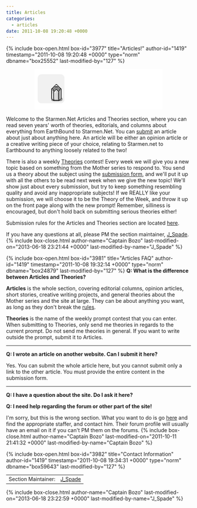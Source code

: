 ```yaml
---
title: Articles
categories:
  - articles
date: 2011-10-08 19:20:48 +0000
---
```

{% include box-open.html box-id="3977" title="Articles!" author-id="1419" timestamp="2011-10-08 19:20:48 +0000" type="norm" dbname="box25552" last-modified-by="127" %}
<center><img src="/articles/ArticlesBannerWhite.png" alt="Articles!" title="Articles, baby!"></img></center>

Welcome to the Starmen.Net Articles and Theories section, where you can read seven years' worth of theories, editorials, and columns about everything from EarthBound to Starmen.Net. You can <a href="http://starmen.net/submit/?ForceSection=Articles">submit</a> an article about just about anything here. An article will be either an opinion article or a creative writing piece of your choice, relating to Starmen.net to Earthbound to anything loosely related to the two!<p></p>

There is also a weekly <a href="/articles/theories/index.php">Theories</a> contest! Every week we will give you a new topic based on something from the Mother series to respond to. You send us a theory about the subject using the <a href="http://starmen.net/submit/?ForceSection=Articles">submission form</a>, and we'll put it up with all the others to be read next week when we give the new topic! We'll show just about every submission, but try to keep something resembling quality and avoid any inappropriate subjects! If we REALLY like your submission, we will choose it to be the Theory of the Week, and throw it up on the front page along with the new prompt! Remember, silliness is encouraged, but don't hold back on submitting serious theories either! <p></p>

Submission rules for the Articles and Theories section are located <a href="http://starmen.net/articles/submissionrules.php">here</a>.<p></p>

If you have any questions at all, please PM the section maintainer, <a href="http://forum.starmen.net/members/J-Spade">J_Spade</a>.
{% include box-close.html author-name="Captain Bozo" last-modified-on="2013-06-18 23:21:44 +0000" last-modified-by-name="J_Spade" %}

{% include box-open.html box-id="3981" title="Articles FAQ" author-id="1419" timestamp="2011-10-08 19:32:14 +0000" type="norm" dbname="box24879" last-modified-by="127" %}
<b>Q: What is the difference between Articles and Theories?</b><p/>

<b>Articles</b> is the whole section, covering editorial columns, opinion articles, short stories, creative writing projects, and general theories about the Mother series and the site at large. They can be about anything you want, as long as they don't break the <a href="/articles/submissionrules.php">rules</a>.<p/>

<b>Theories</b> is the name of the weekly prompt contest that you can enter. When submitting to Theories, only send me theories in regards to the current prompt. Do not send me theories in general. If you want to write outside the prompt, submit it to Articles.<p/>
<hr/><p/>

<b>Q: I wrote an article on another website. Can I submit it here?</b><p/>

Yes. You can submit the whole article here, but you cannot submit only a link to the other article. You must provide the entire content in the submission form.<p/>

<hr/><p/>

<b>Q: I have a question about the site. Do I ask it here?</b><p/>

<b>Q: I need help regarding the forum or other part of the site!</b><p/>

I'm sorry, but this is the wrong section. What you want to do is go <a href="/siteinfo/staff.php">here</a> and find the appropriate staffer, and contact him. Their forum profile will usually have an email on it if you can't PM them on the forums.
{% include box-close.html author-name="Captain Bozo" last-modified-on="2011-10-11 21:41:32 +0000" last-modified-by-name="Captain Bozo" %}

{% include box-open.html box-id="3982" title="Contact Information" author-id="1419" timestamp="2011-10-08 19:34:31 +0000" type="norm" dbname="box59643" last-modified-by="127" %}
<table border="0" width="100%"><tbody><tr><td valign="top"> Section Maintainer: </td><td valign="top">  <a href="http://forum.starmen.net/members/J-Spade">J_Spade</a> </td></tr></tbody></table>
{% include box-close.html author-name="Captain Bozo" last-modified-on="2013-06-18 23:22:59 +0000" last-modified-by-name="J_Spade" %}
